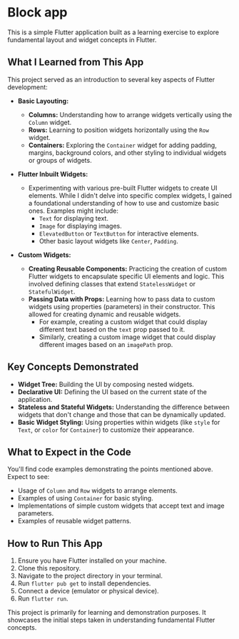 # Block app

This is a simple Flutter application built as a learning exercise to explore fundamental layout and widget concepts in Flutter.

## What I Learned from This App

This project served as an introduction to several key aspects of Flutter development:

* **Basic Layouting:**
    * **Columns:** Understanding how to arrange widgets vertically using the `Column` widget.
    * **Rows:** Learning to position widgets horizontally using the `Row` widget.
    * **Containers:** Exploring the `Container` widget for adding padding, margins, background colors, and other styling to individual widgets or groups of widgets.

* **Flutter Inbuilt Widgets:**
    * Experimenting with various pre-built Flutter widgets to create UI elements. While I didn't delve into specific complex widgets, I gained a foundational understanding of how to use and customize basic ones. Examples might include:
        * `Text` for displaying text.
        * `Image` for displaying images.
        * `ElevatedButton` or `TextButton` for interactive elements.
        *  Other basic layout widgets like `Center`, `Padding`.

* **Custom Widgets:**
    * **Creating Reusable Components:**  Practicing the creation of custom Flutter widgets to encapsulate specific UI elements and logic. This involved defining classes that extend `StatelessWidget` or `StatefulWidget`.
    * **Passing Data with Props:** Learning how to pass data to custom widgets using properties (parameters) in their constructor. This allowed for creating dynamic and reusable widgets.
        * For example, creating a custom widget that could display different text based on the `text` prop passed to it.
        * Similarly, creating a custom image widget that could display different images based on an `imagePath` prop.

## Key Concepts Demonstrated

* **Widget Tree:** Building the UI by composing nested widgets.
* **Declarative UI:** Defining the UI based on the current state of the application.
* **Stateless and Stateful Widgets:** Understanding the difference between widgets that don't change and those that can be dynamically updated.
* **Basic Widget Styling:** Using properties within widgets (like `style` for `Text`, or `color` for `Container`) to customize their appearance.

## What to Expect in the Code

You'll find code examples demonstrating the points mentioned above. Expect to see:

* Usage of `Column` and `Row` widgets to arrange elements.
* Examples of using `Container` for basic styling.
* Implementations of simple custom widgets that accept text and image parameters.
* Examples of reusable widget patterns.

## How to Run This App

1. Ensure you have Flutter installed on your machine.
2. Clone this repository.
3. Navigate to the project directory in your terminal.
4. Run `flutter pub get` to install dependencies.
5. Connect a device (emulator or physical device).
6. Run `flutter run`.

This project is primarily for learning and demonstration purposes. It showcases the initial steps taken in understanding fundamental Flutter concepts.
